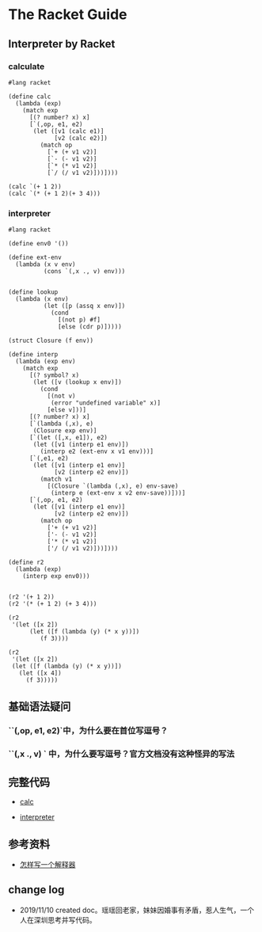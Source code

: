 # The Racket Guide

## Interpreter by Racket

### calculate

``` Racket
#lang racket

(define calc
  (lambda (exp)
    (match exp
      [(? number? x) x]
      [`(,op, e1, e2)
       (let ([v1 (calc e1)]
             [v2 (calc e2)])
         (match op
           [`+ (+ v1 v2)]
           [`- (- v1 v2)]
           [`* (* v1 v2)]
           [`/ (/ v1 v2)]))])))

(calc `(+ 1 2))
(calc `(* (+ 1 2)(+ 3 4)))

```

### interpreter

``` Racket
#lang racket

(define env0 '())

(define ext-env
  (lambda (x v env)
          (cons `(,x ., v) env)))


(define lookup
  (lambda (x env)
          (let ([p (assq x env)])
            (cond
              [(not p) #f]
              [else (cdr p)]))))

(struct Closure (f env))

(define interp
  (lambda (exp env)
    (match exp
      [(? symbol? x)
       (let ([v (lookup x env)])
         (cond
           [(not v)
            (error "undefined variable" x)]
           [else v]))]
      [(? number? x) x]
      [`(lambda (,x), e)
       (Closure exp env)]
      [`(let ([,x, e1]), e2)
       (let ([v1 (interp e1 env)])
         (interp e2 (ext-env x v1 env)))]
      [`(,e1, e2)
       (let ([v1 (interp e1 env)]
             [v2 (interp e2 env)])
         (match v1
           [(Closure `(lambda (,x), e) env-save)
            (interp e (ext-env x v2 env-save))]))]
      [`(,op, e1, e2)
       (let ([v1 (interp e1 env)]
             [v2 (interp e2 env)])
         (match op
           ['+ (+ v1 v2)]
           ['- (- v1 v2)]
           ['* (* v1 v2)]
           ['/ (/ v1 v2)]))])))

(define r2
  (lambda (exp)
    (interp exp env0)))


(r2 '(+ 1 2))
(r2 '(* (+ 1 2) (+ 3 4)))

(r2
 '(let ([x 2])
      (let ([f (lambda (y) (* x y))])
         (f 3))))

(r2
 '(let ([x 2])
 (let ([f (lambda (y) (* x y))])
   (let ([x 4])
     (f 3)))))

```

## 基础语法疑问

### ``(,op, e1, e2)`中，为什么要在首位写逗号？

### ``(,x ., v) ` 中，为什么要写逗号？官方文档没有这种怪异的写法

## 完整代码

- [calc](./calc.rkt)

- [interpreter](./interp.rkt)

## 参考资料

- [怎样写一个解释器](https://www.yinwang.org/blog-cn/2012/08/01/interpreter)

## change log

- 2019/11/10 created doc。瑶瑶回老家，妹妹因婚事有矛盾，惹人生气，一个人在深圳思考并写代码。
